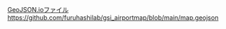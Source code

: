 [GeoJSON.ioファイル](https://github.com/furuhashilab/gsi_airportmap/blob/main/datas)
https://github.com/furuhashilab/gsi_airportmap/blob/main/map.geojson
